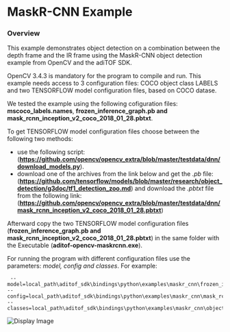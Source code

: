 # MaskR-CNN Example

### Overview
This example  demonstrates object detection on a combination between the depth frame and the IR frame using the MaskR-CNN object detection example from OpenCV and the adiTOF SDK.

OpenCV 3.4.3 is mandatory for the program to compile and run.
This example needs access to 3 configuration files: COCO object class LABELS and two TENSORFLOW model configuration files, based on COCO datase. 

We tested the example using the following cofiguration files: **mscoco_labels.names**, **frozen_inference_graph.pb and mask_rcnn_inception_v2_coco_2018_01_28.pbtxt**. 

To get TENSORFLOW  model configuration files choose between the following two methods:
* use the  following script:
(**https://github.com/opencv/opencv_extra/blob/master/testdata/dnn/download_models.py**). 
* download one of the archives from the link below and get the *.pb* file:
(**https://github.com/tensorflow/models/blob/master/research/object_detection/g3doc/tf1_detection_zoo.md**) 
and download the *.pbtxt* file from the following link: (**https://github.com/opencv/opencv_extra/blob/master/testdata/dnn/mask_rcnn_inception_v2_coco_2018_01_28.pbtxt**)

Afterward copy the two TENSORFLOW model configuration files (**frozen_inference_graph.pb and mask_rcnn_inception_v2_coco_2018_01_28.pbtxt**) in the same folder with the Executable (**aditof-opencv-maskrcnn.exe**). 

For running the program with different configuration files use the parameters: *model, config and classes*. 
For example:
```console
 --model=local_path\aditof_sdk\bindings\python\examples\maskr_cnn\frozen_inference_graph.pb --config=local_path\aditof_sdk\bindings\python\examples\maskr_cnn\mask_rcnn_inception_v2_coco_2018_01_28.pbtxt --classes=local_path\aditof_sdk\bindings\python\examples\maskr_cnn\object_detection_classes_coco.txt
```

![Display Image](/doc/img/maskrcnn_cpp.png) 
